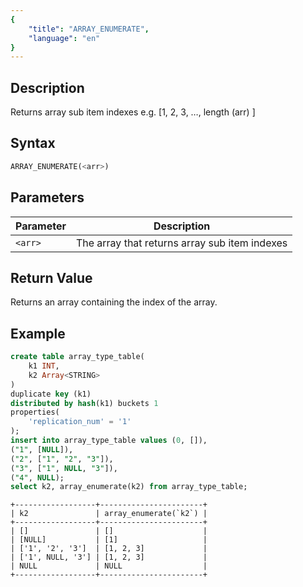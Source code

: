 ```yaml
---
{
    "title": "ARRAY_ENUMERATE",
    "language": "en"
}
---
```


<!--
Licensed to the Apache Software Foundation (ASF) under one
or more contributor license agreements.  See the NOTICE file
distributed with this work for additional information
regarding copyright ownership.  The ASF licenses this file
to you under the Apache License, Version 2.0 (the
"License"); you may not use this file except in compliance
with the License.  You may obtain a copy of the License at

  http://www.apache.org/licenses/LICENSE-2.0

Unless required by applicable law or agreed to in writing,
software distributed under the License is distributed on an
"AS IS" BASIS, WITHOUT WARRANTIES OR CONDITIONS OF ANY
KIND, either express or implied.  See the License for the
specific language governing permissions and limitations
under the License.
-->

## Description
Returns array sub item indexes e.g. [1, 2, 3, …, length (arr) ]

## Syntax
```sql
ARRAY_ENUMERATE(<arr>)
```

## Parameters
| Parameter | Description |
|---|---|
| `<arr>` | The array that returns array sub item indexes  |

## Return Value
Returns an array containing the index of the array.

## Example
```sql
create table array_type_table(
    k1 INT, 
    k2 Array<STRING>
) 
duplicate key (k1)
distributed by hash(k1) buckets 1 
properties(
    'replication_num' = '1'
);
insert into array_type_table values (0, []), 
("1", [NULL]), 
("2", ["1", "2", "3"]), 
("3", ["1", NULL, "3"]), 
("4", NULL);
select k2, array_enumerate(k2) from array_type_table;
```
```text
+------------------+-----------------------+
| k2               | array_enumerate(`k2`) |
+------------------+-----------------------+
| []               | []                    |
| [NULL]           | [1]                   |
| ['1', '2', '3']  | [1, 2, 3]             |
| ['1', NULL, '3'] | [1, 2, 3]             |
| NULL             | NULL                  |
+------------------+-----------------------+
```